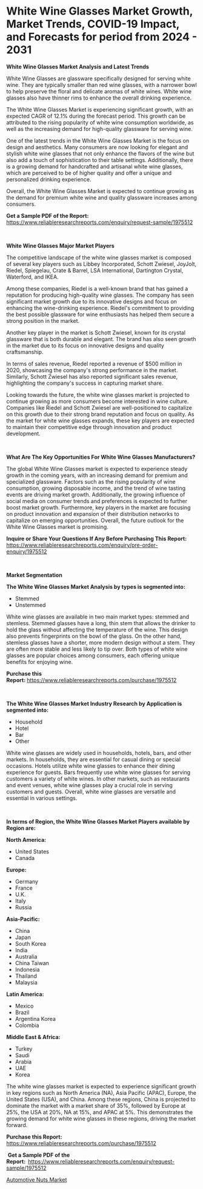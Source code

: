 <p><h1>White Wine Glasses Market Growth, Market Trends, COVID-19 Impact, and Forecasts for period from 2024 - 2031</h1></p><p><strong>White Wine Glasses Market Analysis and Latest Trends</strong></p>
<p><p>White Wine Glasses are glassware specifically designed for serving white wine. They are typically smaller than red wine glasses, with a narrower bowl to help preserve the floral and delicate aromas of white wines. White wine glasses also have thinner rims to enhance the overall drinking experience.</p><p>The White Wine Glasses Market is experiencing significant growth, with an expected CAGR of 12.1% during the forecast period. This growth can be attributed to the rising popularity of white wine consumption worldwide, as well as the increasing demand for high-quality glassware for serving wine.</p><p>One of the latest trends in the White Wine Glasses Market is the focus on design and aesthetics. Many consumers are now looking for elegant and stylish white wine glasses that not only enhance the flavors of the wine but also add a touch of sophistication to their table settings. Additionally, there is a growing demand for handcrafted and artisanal white wine glasses, which are perceived to be of higher quality and offer a unique and personalized drinking experience.</p><p>Overall, the White Wine Glasses Market is expected to continue growing as the demand for premium white wine and quality glassware increases among consumers.</p></p>
<p><strong>Get a Sample PDF of the Report:&nbsp;</strong> <a href="https://www.reliableresearchreports.com/enquiry/request-sample/1975512">https://www.reliableresearchreports.com/enquiry/request-sample/1975512</a></p>
<p>&nbsp;</p>
<p><strong>White Wine Glasses Major Market Players</strong></p>
<p><p>The competitive landscape of the white wine glasses market is composed of several key players such as Libbey Incorporated, Schott Zwiesel, JoyJolt, Riedel, Spiegelau, Crate & Barrel, LSA International, Dartington Crystal, Waterford, and IKEA. </p><p>Among these companies, Riedel is a well-known brand that has gained a reputation for producing high-quality wine glasses. The company has seen significant market growth due to its innovative designs and focus on enhancing the wine-drinking experience. Riedel's commitment to providing the best possible glassware for wine enthusiasts has helped them secure a strong position in the market. </p><p>Another key player in the market is Schott Zwiesel, known for its crystal glassware that is both durable and elegant. The brand has also seen growth in the market due to its focus on innovative designs and quality craftsmanship. </p><p>In terms of sales revenue, Riedel reported a revenue of $500 million in 2020, showcasing the company's strong performance in the market. Similarly, Schott Zwiesel has also reported significant sales revenue, highlighting the company's success in capturing market share.</p><p>Looking towards the future, the white wine glasses market is projected to continue growing as more consumers become interested in wine culture. Companies like Riedel and Schott Zwiesel are well-positioned to capitalize on this growth due to their strong brand reputation and focus on quality. As the market for white wine glasses expands, these key players are expected to maintain their competitive edge through innovation and product development.</p></p>
<p>&nbsp;</p>
<p><strong>What Are The Key Opportunities For White Wine Glasses Manufacturers?</strong></p>
<p><p>The global White Wine Glasses market is expected to experience steady growth in the coming years, with an increasing demand for premium and specialized glassware. Factors such as the rising popularity of wine consumption, growing disposable income, and the trend of wine tasting events are driving market growth. Additionally, the growing influence of social media on consumer trends and preferences is expected to further boost market growth. Furthermore, key players in the market are focusing on product innovation and expansion of their distribution networks to capitalize on emerging opportunities. Overall, the future outlook for the White Wine Glasses market is promising.</p></p>
<p><strong>Inquire or Share Your Questions If Any Before Purchasing This Report:</strong> <a href="https://www.reliableresearchreports.com/enquiry/pre-order-enquiry/1975512">https://www.reliableresearchreports.com/enquiry/pre-order-enquiry/1975512</a></p>
<p>&nbsp;</p>
<p><strong>Market Segmentation</strong></p>
<p><strong>The White Wine Glasses Market Analysis by types is segmented into:</strong></p>
<p><ul><li>Stemmed</li><li>Unstemmed</li></ul></p>
<p><p>White wine glasses are available in two main market types: stemmed and stemless. Stemmed glasses have a long, thin stem that allows the drinker to hold the glass without affecting the temperature of the wine. This design also prevents fingerprints on the bowl of the glass. On the other hand, stemless glasses have a shorter, more modern design without a stem. They are often more stable and less likely to tip over. Both types of white wine glasses are popular choices among consumers, each offering unique benefits for enjoying wine.</p></p>
<p><strong>Purchase this Report:&nbsp;</strong><a href="https://www.reliableresearchreports.com/purchase/1975512">https://www.reliableresearchreports.com/purchase/1975512</a></p>
<p>&nbsp;</p>
<p><strong>The White Wine Glasses Market Industry Research by Application is segmented into:</strong></p>
<p><ul><li>Household</li><li>Hotel</li><li>Bar</li><li>Other</li></ul></p>
<p><p>White wine glasses are widely used in households, hotels, bars, and other markets. In households, they are essential for casual dining or special occasions. Hotels utilize white wine glasses to enhance their dining experience for guests. Bars frequently use white wine glasses for serving customers a variety of white wines. In other markets, such as restaurants and event venues, white wine glasses play a crucial role in serving customers and guests. Overall, white wine glasses are versatile and essential in various settings.</p></p>
<p>&nbsp;</p>
<p><strong>In terms of Region, the White Wine Glasses Market Players available by Region are:</strong></p>
<p>
    <p> <strong> North America: </strong>
        <ul>
            <li>United States</li>
            <li>Canada</li>
        </ul>
        </p> 
    <p> <strong> Europe: </strong>
        <ul>
            <li>Germany</li>
            <li>France</li>
            <li>U.K.</li>
            <li>Italy</li>
            <li>Russia</li>
        </ul>
        </p> 
    <p> <strong> Asia-Pacific: </strong>
        <ul>
            <li>China</li>
            <li>Japan</li>
            <li>South Korea</li>
            <li>India</li>
            <li>Australia</li>
            <li>China Taiwan</li>
            <li>Indonesia</li>
            <li>Thailand</li>
            <li>Malaysia</li>
        </ul>
        </p> 
    <p> <strong> Latin America: </strong>
        <ul>
            <li>Mexico</li>
            <li>Brazil</li>
            <li>Argentina Korea</li>
            <li>Colombia</li>
        </ul>
        </p> 
    <p> <strong> Middle East & Africa: </strong>
        <ul>
            <li>Turkey</li>
            <li>Saudi</li>
            <li>Arabia</li>
            <li>UAE</li>
            <li>Korea</li>
        </ul>
    </p>
    </p>
<p><p>The white wine glasses market is expected to experience significant growth in key regions such as North America (NA), Asia Pacific (APAC), Europe, the United States (USA), and China. Among these regions, China is projected to dominate the market with a market share of 35%, followed by Europe at 25%, the USA at 20%, NA at 15%, and APAC at 5%. This demonstrates the growing demand for white wine glasses in these regions, driving the market forward.</p></p>
<p><strong>Purchase this Report: </strong><a href="https://www.reliableresearchreports.com/purchase/1975512">https://www.reliableresearchreports.com/purchase/1975512</a></p>
<p>&nbsp;<strong>Get a Sample PDF of the Report:&nbsp;&nbsp;</strong><a href="https://www.reliableresearchreports.com/enquiry/request-sample/1975512">https://www.reliableresearchreports.com/enquiry/request-sample/1975512</a></p>
<p><strong></strong></p>
<p><p><a href="https://meowing-canidae-761.notion.site/Automotive-Nuts-Market-Size-Furnishes-Valuable-Information-Encompassing-Market-Share-Market-Trends--9534da3157a64e5191ea23ef07e33a51">Automotive Nuts Market</a></p></p>